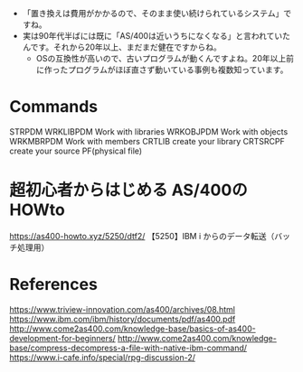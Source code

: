 




- 「置き換えは費用がかかるので、そのまま使い続けられているシステム」ですね。
- 実は90年代半ばには既に「AS/400は近いうちになくなる」と言われていたんです。それから20年以上、まだまだ健在ですからね。
	- OSの互換性が高いので、古いプログラムが動くんですよね。20年以上前に作ったプログラムがほぼ直さず動いている事例も複数知っています。


# Commands
STRPDM
WRKLIBPDM	Work with libraries
WRKOBJPDM	Work with objects
WRKMBRPDM	Work with members
CRTLIB		create your library
CRTSRCPF	create your source PF(physical file)



# 超初心者からはじめる AS/400のHOWto
https://as400-howto.xyz/5250/dtf2/
【5250】IBM i からのデータ転送（バッチ処理用）


# References
https://www.triview-innovation.com/as400/archives/08.html
https://www.ibm.com/ibm/history/documents/pdf/as400.pdf
http://www.come2as400.com/knowledge-base/basics-of-as400-development-for-beginners/
http://www.come2as400.com/knowledge-base/compress-decompress-a-file-with-native-ibm-command/
https://www.i-cafe.info/special/rpg-discussion-2/
